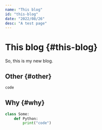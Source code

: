 ```yaml
---
name: "This blog"
id: "this-blog"
date: "2022/08/26"
desc: "A test page"
---
```


# This blog {#this-blog}

So, this is my new blog.

## Other {#other}

```txt
code
```

## Why {#why}

```python
class Some:
    def Python:
        print("code")
```
